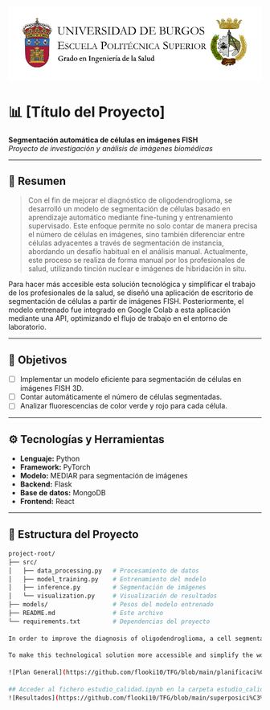![Banner](https://github.com/flooki10/TFG/blob/main/banner.png)


# 📊 [Título del Proyecto]

**Segmentación automática de células en imágenes FISH**  
_Proyecto de investigación y análisis de imágenes biomédicas_

---

## 🌟 **Resumen**
> Con el fin de mejorar el diagnóstico de oligodendroglioma, se desarrolló un modelo de segmentación de células basado en aprendizaje automático mediante fine-tuning y entrenamiento supervisado. Este enfoque permite no solo contar de manera precisa el número de células en imágenes, sino también diferenciar entre células adyacentes a través de segmentación de instancia, abordando un desafío habitual en el análisis manual. Actualmente, este proceso se realiza de forma manual por los profesionales de salud, utilizando tinción nuclear e imágenes de hibridación in situ.

Para hacer más accesible esta solución tecnológica y simplificar el trabajo de los profesionales de la salud, se diseñó una aplicación de escritorio de segmentación de células a partir de imágenes FISH. Posteriormente, el modelo entrenado fue integrado en Google Colab a esta aplicación mediante una API, optimizando el flujo de trabajo en el entorno de laboratorio.

---

## 🎯 **Objetivos**
- [ ] Implementar un modelo eficiente para segmentación de células en imágenes FISH 3D.
- [ ] Contar automáticamente el número de células segmentadas.
- [ ] Analizar fluorescencias de color verde y rojo para cada célula.

---

## ⚙️ **Tecnologías y Herramientas**
- **Lenguaje:** Python
- **Framework:** PyTorch
- **Modelo:** MEDIAR para segmentación de imágenes
- **Backend:** Flask
- **Base de datos:** MongoDB
- **Frontend:** React

---

## 📁 **Estructura del Proyecto**
```bash
project-root/
├── src/
│   ├── data_processing.py   # Procesamiento de datos
│   ├── model_training.py    # Entrenamiento del modelo
│   ├── inference.py         # Segmentación de imágenes
│   └── visualization.py     # Visualización de resultados
├── models/                  # Pesos del modelo entrenado
├── README.md                # Este archivo
└── requirements.txt         # Dependencias del proyecto

In order to improve the diagnosis of oligodendroglioma, a cell segmentation model was developed based on machine learning through fine-tuning and supervised training. This approach not only allows for the precise counting of cells in images but also differentiates between adjacent cells using instance segmentation, addressing a common challenge in manual analysis. Currently, this process is performed manually by healthcare professionals using nuclear staining and in situ hybridization images.

To make this technological solution more accessible and simplify the work of healthcare professionals, a desktop application for cell segmentation from FISH images was designed. Subsequently, the trained model was integrated from Google Colab into this application via an API, optimizing the workflow in the laboratory environment.

![Plan General](https://github.com/flooki10/TFG/blob/main/planificaci%C3%B3n_TFG.png)

## Acceder al fichero estudio_calidad.ipynb en la carpeta estudio_calidad para más detalles sobre los resultados
![Resultados](https://github.com/flooki10/TFG/blob/main/superposici%C3%B3n_original_segmentada.png)
